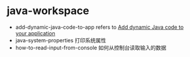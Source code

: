 # java-workspace

+ add-dynamic-java-code-to-app refers to [Add dynamic Java code to your application](https://www.javaworld.com/article/2071777/design-patterns/add-dynamic-java-code-to-your-application.html)
+ java-system-properties 打印系统属性
+ how-to-read-input-from-console 如何从控制台读取输入的数据  
